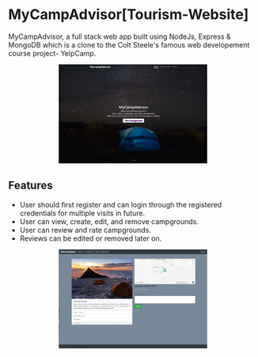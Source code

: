 # MyCampAdvisor[Tourism-Website]
MyCampAdvisor, a full stack web app built using NodeJs, Express & MongoDB which is a clone to the Colt Steele's famous web developement course project- YelpCamp.

<p align="center">
<pkd>
<img src="https://github.com/Ankitabit3496/MyCampAdvisor/blob/main/Images/Image_1.png" height="200" width="300">
</pkd>
</p>

## Features
- User should first register and can login through the registered credentials for multiple visits in future.
- User can view, create, edit, and remove campgrounds.
- User can review and rate campgrounds.
- Reviews can be edited or removed later on.

<p align="center">
<pkd>
<img src=https://github.com/Ankitabit3496/MyCampAdvisor/blob/main/Images/Image_2.png height="200" width="300">
</pkd>
</p>
